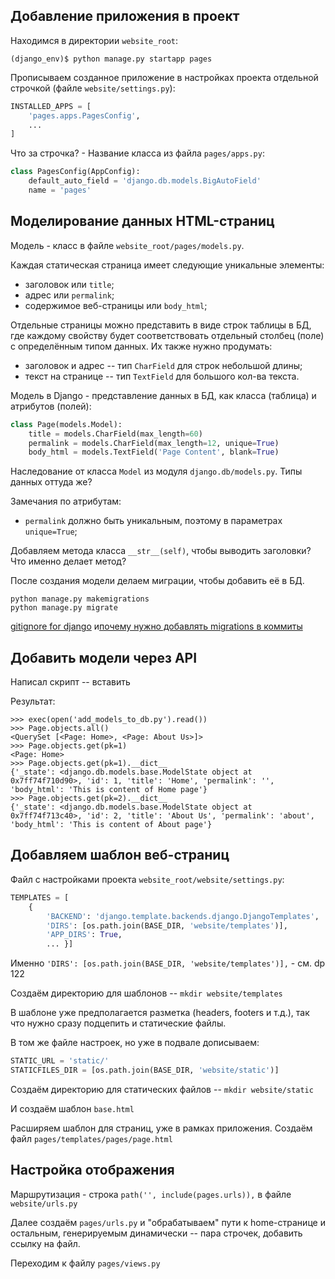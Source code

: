 ## Добавление приложения в проект

Находимся в директории `website_root`:
```
(django_env)$ python manage.py startapp pages
```

Прописываем созданное приложение в настройках проекта отдельной строчкой (файле `website/settings.py`):
```python
INSTALLED_APPS = [
    'pages.apps.PagesConfig',
    ...
]
```

Что за строчка? - Название класса из файла `pages/apps.py`:
```python
class PagesConfig(AppConfig):
    default_auto_field = 'django.db.models.BigAutoField'
    name = 'pages'
```

## Моделирование данных HTML-страниц

Модель - класс в файле `website_root/pages/models.py`.

Каждая статическая страница имеет следующие уникальные элементы:
- заголовок или `title`;
- адрес или `permalink`;
- содержимое веб-страницы или `body_html`;

Отдельные страницы можно представить в виде строк таблицы в БД, где каждому свойству будет соответствовать отдельный столбец (поле) с определённым типом данных. Их также нужно продумать:
- заголовок и адрес -- тип `CharField` для строк небольшой длины;
- текст на странице -- тип `TextField` для большого кол-ва текста.

Модель в Django - представление данных в БД, как класса (таблица) и атрибутов (полей):
```python
class Page(models.Model):
    title = models.CharField(max_length=60)
    permalink = models.CharField(max_length=12, unique=True)
    body_html = models.TextField('Page Content', blank=True)
```
Наследование от класса `Model` из модуля `django.db/models.py`. Типы данных оттуда же?

Замечания по атрибутам:
- `permalink` должно быть уникальным, поэтому в параметрах `unique=True`;

Добавляем метода класса `__str__(self)`, чтобы выводить заголовки? Что именно делает метод?


После создания модели делаем миграции, чтобы добавить её в БД.

```
python manage.py makemigrations
python manage.py migrate
```

[gitignore for django](https://djangowaves.com/tips-tricks/gitignore-for-a-django-project/) и[почему нужно добавлять migrations в коммиты](https://stackoverflow.com/questions/28035119/should-i-be-adding-the-django-migration-files-in-the-gitignore-file) 

## Добавить модели через API

Написал скрипт -- вставить

Результат:
```
>>> exec(open('add_models_to_db.py').read())
>>> Page.objects.all()
<QuerySet [<Page: Home>, <Page: About Us>]>
>>> Page.objects.get(pk=1)
<Page: Home>
>>> Page.objects.get(pk=1).__dict__
{'_state': <django.db.models.base.ModelState object at 0x7ff74f710d90>, 'id': 1, 'title': 'Home', 'permalink': '', 'body_html': 'This is content of Home page'}
>>> Page.objects.get(pk=2).__dict__
{'_state': <django.db.models.base.ModelState object at 0x7ff74f713c40>, 'id': 2, 'title': 'About Us', 'permalink': 'about', 'body_html': 'This is content of About page'}
```


## Добавляем шаблон веб-страниц

Файл с настройками проекта `website_root/website/settings.py`:
```python
TEMPLATES = [
    {
        'BACKEND': 'django.template.backends.django.DjangoTemplates',
        'DIRS': [os.path.join(BASE_DIR, 'website/templates')],
        'APP_DIRS': True,
        ... }]
```

Именно `'DIRS': [os.path.join(BASE_DIR, 'website/templates')],` - см. dp 122

Создаём директорию для шаблонов -- `mkdir website/templates`

В шаблоне уже предполагается разметка (headers, footers и т.д.), так что нужно сразу подцепить и статические файлы.

В том же файле настроек, но уже в подвале дописываем:
```python
STATIC_URL = 'static/'
STATICFILES_DIR = [os.path.join(BASE_DIR, 'website/static')]
```

Создаём директорию для статических файлов -- `mkdir website/static`

И создаём шаблон `base.html`

Расширяем шаблон для страниц, уже в рамках приложения. Создаём файл `pages/templates/pages/page.html`

## Настройка отображения

Маршрутизация - строка `path('', include(pages.urls)),` в файле `website/urls.py`

Далее создаём `pages/urls.py` и "обрабатываем" пути к home-странице и остальным, генерируемым динамически -- пара строчек, добавить ссылку на файл.

Переходим к файлу `pages/views.py`
